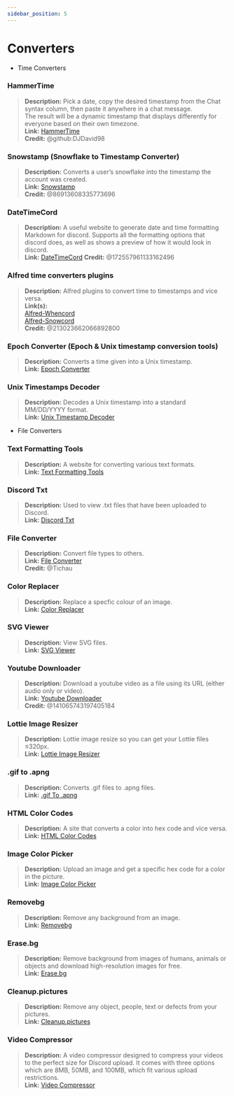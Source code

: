 ```yaml
---
sidebar_position: 5
---
```


# Converters
- Time Converters 
### **HammerTime**
> __Description:__ Pick a date, copy the desired timestamp from the Chat syntax column, then paste it anywhere in a chat message.   <br/>
The result will be a dynamic timestamp that displays differently for everyone based on their own timezone.   <br/>
__Link:__ [HammerTime](https://hammertime.djdavid98.art/)   <br/>
__Credit:__ @github:DJDavid98

### **Snowstamp (Snowflake to Timestamp Converter)** 
> __Description:__ Converts a user’s snowflake into the timestamp the account was created.   <br/>
__Link:__ [Snowstamp](https://pixelatomy.com/snow-stamp/)   <br/>
__Credit:__ @86913608335773696

### **DateTimeCord** 
> __Description:__ A useful website to generate date and time formatting Markdown for discord. Supports all the formatting options that discord does, as well as shows a preview of how it would look in discord.   <br/>
__Link:__ [DateTimeCord](https://datetimecord.rauf.wtf/) 
__Credit:__ @172557961133162496

### **Alfred time converters plugins**
> __Description:__ Alfred plugins to convert time to timestamps and vice versa.   <br/>
__Link(s):__   <br/>
[Alfred-Whencord](https://github.com/HilbertGilbertson/alfred-whencord)   <br/>
[Alfred-Snowcord](https://github.com/HilbertGilbertson/alfred-snowcord)   <br/>
__Credit:__ @213023662066892800

### **Epoch Converter (Epoch & Unix timestamp conversion tools)**
> __Description:__ Converts a time given into a Unix timestamp.   <br/>
__Link:__ [Epoch Converter](https://www.epochconverter.com/) 

### **Unix Timestamps Decoder**
> __Description:__ Decodes a Unix timestamp into a standard MM/DD/YYYY format.   <br/>
__Link:__ [Unix Timestamp Decoder](https://www.unixtimestamp.com/)

- File Converters 

### **Text Formatting Tools**
> __Description:__ A website for converting various text formats.   <br/>
__Link:__ [Text Formatting Tools](http://www.unit-conversion.info/texttools/)

### **Discord Txt**
> __Description:__ Used to view .txt files that have been uploaded to Discord.   <br/>
__Link:__ [Discord Txt](https://txt.discord.website/)

### **File Converter**
> __Description:__ Convert file types to others.   <br/>
__Link:__ [File Converter](https://github.com/Tichau/FileConverter)   <br/>
__Credit:__ @Tichau

### **Color Replacer**
> __Description:__ Replace a specfic colour of an image.  <br/>
__Link:__ [Color Replacer](https://www2.lunapic.com/editor/?action=replace-color)

### **SVG Viewer**
> __Description:__ View SVG files.   <br/>
__Link:__ [SVG Viewer](https://www.svgviewer.dev/)

### **Youtube Downloader**
> __Description:__ Download a youtube video as a file using its URL (either audio only or video). <br/>
__Link:__ [Youtube Downloader](http://youtube.tpcstld.me/) <br/>
__Credit:__ @141065743197405184

### **Lottie Image Resizer**
> __Description:__ Lottie image resize so you can get your Lottie files ≤320px.   <br/>
__Link:__ [Lottie Image Resizer](https://lottieresizer.tech/)

### **.gif to .apng**
> __Description:__ Converts .gif files to .apng files.   <br/>
__Link:__ [.gif To .apng](https://www.freeconvert.com/convert/gif-to-apng)

### **HTML Color Codes**
> __Description:__ A site that converts a color into hex code and vice versa.   <br/>
__Link:__ [HTML Color Codes](https://htmlcolorcodes.com/)

### **Image Color Picker**
> __Description:__ Upload an image and get a specific hex code for a color in the picture.   <br/>
__Link:__ [Image Color Picker](https://imagecolorpicker.com/)

### **Removebg**
 > __Description:__ Remove any background from an image.   <br/>
 __Link:__ [Removebg](https://www.remove.bg/upload)

### **Erase.bg**
> __Description:__ Remove background from images of humans, animals or objects and download high-resolution images for free.   <br/>
__Link:__ [Erase.bg](https://www.erase.bg/)

### **Cleanup.pictures**
> __Description:__ Remove any object, people, text or defects from your pictures.   <br/>
__Link:__ [Cleanup.pictures](https://cleanup.pictures/)

### **Video Compressor**
> __Description:__ A video compressor designed to compress your videos to the perfect size for Discord upload. It comes with three options which are 8MB, 50MB, and 100MB, which fit various upload restrictions.   <br/>
__Link:__ [Video Compressor](https://8mb.video/)
